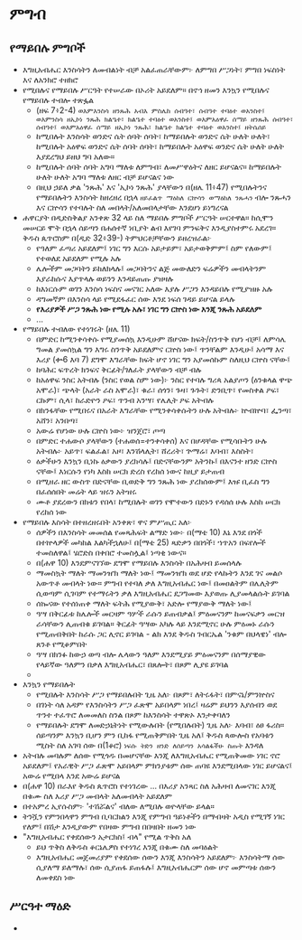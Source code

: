 # ምግብ

## የማይበሉ ምግቦች

- እግዚአብሔር እንስሳትን ለመብልነት ብቻ አልፈጠራቸውም፦ ለምግበ ሥጋነት፣ ምግበ ነፍስነት እና ለአንክሮ ተዘክሮ
- የሚበሉና የማይበሉ ሥርዓት የተሠራው በኦሪት አይደለም። በኖኅ ዘመን እንኳን የሚበሉና የማይበሉ ተብሎ ተጽፏል
	- (ዘፍ 7፥2-4) `ወእምእንስሳ ዘንጹሕ አብእ ምስሌከ ሰብዓተ፣ ሰብዓተ ተባዕተ ወአንስተ፤ ወእምንስሳ ዘኢኮነ ንጹሕ ክልዔተ፣ ክልዔተ ተባዕተ ወአንስተ፤ ወእምአዕዋፈ ሰማይ ዘንጹሕ ሰብዓተ፣ ሰብዓተ፤ ወእምአዕዋፈ ሰማይ ዘኢኮነ ንጹሕ፣ ክልዔተ ክልዔተ ተባዕተ ወአንስተ፤ ዘትሴሰይ`
	- ከሚበሉት እንስሳት ወንድና ሴት ሰባት ሰባት፣ ከማይበሉት ወንድና ሴት ሁለት ሁለት፣ ከሚበሉት አዕዋፍ ወንድና ሴት ሰባት ሰባት፣ ከማይበሉት አዕዋፍ ወንድና ሴት ሁለት ሁለት እያደረግህ ይዘህ ግባ አለው።
	- ከሚበሉት ሰባት ሰባት አግባ ማለቱ ለምግብ፣ ለመሥዋዕትና ለዘር ይሆናልና። ከማይበሉት ሁለት ሁለት አግባ ማለቱ ለዘር ብቻ ይሆናልና ነው
  - በዚህ ኃይለ ቃል 'ንጹሕ' እና 'ኢኮነ ንጹሕ' ያላቸውን በ(ዘሌ 11፥47) የሚበሉትንና የማይበሉትን እንስሳት ከዘረዘረ በኋላ `ዘይፈልጥ ማዕከለ ርኵሳን ወማዕከለ ንጹሓን` ብሎ ንጹሓን እና ርኵሳን የተባሉት ስለ መበላት/አለመበላታቸው እንደሆነ ይነግረናል
- ሐዋርያት በዲድስቅልያ አንቀጽ 32 ላይ ስለ ማይበሉ ምግቦች ሥርዓት ሠርተዋል። ከሲሞን መሠርይ ሞት በኋላ ሰይጣን በሐሰተኛ ነቢያት ልብ እየገባ ምንፍቅና እንዲያስተምሩ አደረገ። ቅዱስ ጴጥሮስም በ(ዲድ 32፥39-) ትምህርቶቻቸውን ይዘረዝራል፦
	- የዓለም ፈጣሪ አይደለም፤ ነገር ግን እርሱ አይታይም፣ አይታወቅምም፤ ስም የለውም፤ የተወለደ አይደለም የሚሉ አሉ
	- ሌሎችም መጋባትን ይከለክላሉ፤ መጋባትንና ልጅ መውለድን ፍሬዎችን መብላትንም እያራከሱና እያጥላሉ ወይንን እንዳይጠጡ ያዝዛሉ
	- ከእነርሱም ወገን እንስሳ ነፍስና መናገር አለው እያሉ ሥጋን እንዳይበሉ የሚያዝዙ አሉ
	- ዳግመኛም በእንስሳ ላይ የሚደፋፈር ሰው እንደ ነፍሰ ገዳይ ይሆናል ይላሉ
	- **የእሪያዎች ሥጋ ንጹሕ ነው የሚሉ አሉ፣ ነገር ግን ርኵስ ነው እንጂ ንጹሕ አይደለም**
	- ...
- የማይበሉ ተብለው የተነገሩት (ዘሌ 11)
	- በምድር ከሚንቀሳቀሱ የሚያመሰኳ እንዲሁም ሸሆናው ክፍት/ስንጥቅ የሆነ ብቻ፤ ለምሳሌ ግመል ያመሰኳል ግን እግሩ ስንጥቅ አይደለምና ርኵስ ነው፤ ጥንቸልም እንዲሁ፤ አሳማ እና እሪያ (ቍ6 እባ 7) ደግሞ እግራቸው ክፍት ሆኖ ነገር ግን አያመሰኩም ስለዚህ ርኵስ ናቸው፤
  - ከባሕር ፍጥረት ክንፍና ቅርፊት/ገለፈት ያላቸውን ብቻ ብሉ
  - ከአዕዋፍ ንስር አትብሉ (ንስር የወል ስም ነው)፦ ንስር የተባሉ ግሪጳ አልያጦን (ዕንቁላል ዋጭ አሞራ)፣ ጭላት (አራት ራስ አሞራ)፣ ቁራ፣ ሰጎን፣ ጉዛ፣ ጉጉት፣ ድንቢጥ፣ የመስቀል ዖፍ፣ ርኩም፣ ሲላ፣ ከራድዮን ዖፍ፣ ጥንብ አንሣ፣ የሌሊት ዖፍ አትብሉ 
  - በክንፋቸው የሚበሩና በአራት እግራቸው የሚንቀሳቀሱትን ሁሉ አትብሉ፦ ኵብኵባ፣ ፌንጣ፣ አሸን፣ አንበጣ፣ 
  - አውሬ የሆነው ሁሉ ርኵስ ነው፦ ዝንጀሮ፣ ጦጣ
  - በምድር ተሐውሶ ያላቸውን (ተሐወሰ=ተንቀሳቀሰ) እና በሆዳቸው የሚሳቡትን ሁሉ አትብሉ፦ አይጥ፣ ፍልፈል፣ አዞ፣ እንሽላሊት፣ ሸረሪት፣ ጕማሬ፣ እባብ፣ እስስት፣ 
  - ዕቃችሁን እንኳን ቢነኩ ዕቃውን ያረክሳሉ፤ በድናቸውንም አትንኩ፤ በእናንተ ዘንድ ርኵስ ናቸው፤ እነርሱን የነካ እስከ ሠርክ ድረስ የረከሰ ነውና ከዚያ ይታጠብ
  - በሚዘራ ዘር ውስጥ በድናቸው ቢወድቅ ግን ንጹሕ ነው ያረክሰውም፤ እዡ ቢፈስ ግን በፈሰሰበት መሬት ላይ ዝሩን አትዝሩ
  - ሙቶ ያደረውን በክቱን የበላ፣ ከሚበሉት ወገን የሞተውን በድኑን የዳሰሰ ሁሉ እስከ ሠርክ የረከሰ ነው
- የማይበሉ እስሳት በተዘረዘሩበት አንቀጽ፣ ዋና ምሥጢር አለ፦
  - ሰዎችን በእንስሳት መመሰል የመጻሕፍት ልማድ ነው፦ በ(ማቴ 10) እኔ እንደ በጎች በተኵላዎች መካከል እልካችኋለሁ፤ በ(ማቴ 25) ጻድቃን በበጎች፣ ኀጥአን በፍየሎች ተመስለዋል፤ ሄሮድስ በቀበሮ ተመስሏል፤ ነጣቂ ነውና።
  - በ(ሐዋ 10) እንደምናገኘው ደግሞ የማይበሉ እንስሳት በአሕዛብ ይመሰላሉ
  - ማመስኳት ማለት ማመንዠክ ማለት ነው፤ ማመንዠክ ወደ ሆድ የላኩትን እንደ ገና መልሶ አውጥቶ መብላት ነው። ምግብ የተባለ ቃለ እግዚአብሔር ነው፤ በመዐልትም በሌሊትም ሲወጣም ሲገባም የተማሩትን ቃለ እግዚአብሔር ደጋግመው እያወጡ ሊያመላልሱት ይገባል
  - ሰኰናው የተሰነጠቀ ማለት ፍትሕ የሚያውቅ፣ አድሎ የማያውቅ ማለት ነው፤
  - ዓሣ በቅርፊቱ ከሌሎች መርዛም ዓሦች ራሱን ይጠብቃል፤ ምዕመናንም ከመናፍቃን መርዝ ራሳቸውን ሊጠብቁ ይገባል። ቅርፊት ዓሣው አካሉ ላይ እንደሚኖር ሁሉ ምዕመኑ ራሱን የሚጠብቅበት ከራሱ ጋር ሊኖር ይገባል - ልክ እንደ ቅዱስ ገብርኤል 'ንቁም በህላዌነ' ብሎ ጸንቶ የሚቆምበት
  - ዓሣ በክንፉ ከውኃ ወጣ ብሎ ሌላውን ዓለም እንደሚያይ ምዕመናንም በሰማያዊው የላይኛው ዓለምን በቃለ እግዚአብሔር፣ በጸሎት፣ በጾም ሊያዩ ይገባል
  - 
- እንኳን የማይበሉት
	- የሚበሉት እንስሳት ሥጋ የማይበሉበት ጊዜ አለ፦ በጾም፣ ለትሩፋት፣ በምናኔ/ምንኵስና
	- በገነት ሳለ አዳም የእንስሳትን ሥጋ ፈጽሞ አይበላም ነበረ፤ ዛሬም ይህንን እያሰብን ወደ ጥንተ ተፈጥሮ ለመመለስ ስንል በጾም ከእንስሳት ተዋጽኦ እንታቀባለን
	- የማይበሉት ደግሞ ለመድኃኒትነት የሚውሉበት (የሚበሉበት) ጊዜ አለ፦ እባብ፣ ዕፀ ፋሪስ። ሰይጣንም እንኳን ቢሆን ምን ቢከፋ የሚጠቅምበት ጊዜ አለ፤ ቅዱስ ጳውሎስ የአባቱን ሚስት ስለ አገባ ሰው በ(1ቆሮ) `ነፍሱ ትድን ዘንድ ለሰይጣን አሳልፋችሁ ስጡት` እንዳለ
- አትብሉ መባሉም ለሰው የሚጎዱ በመሆናቸው እንጂ ለእግዚአብሔር የሚጠቅመው ነገር ኖሮ አይደለም፤ የአራዊት ሥጋ ፈጽሞ አይበላም ምክንያቱም ሰው ጠባዩ እንደሚበላው ነገር ይሆናልና፤ አውሬ የሚበላ እንደ አውሬ ይሆናል
- በ(ሐዋ 10) በራእየ ቅዱስ ጴጥሮስ የተነገረው ... በእሪያ አንጻር ስለ አሕዛብ ለመናገር እንጂ በቁሙ ስለ እሪያ ሥጋ መብላት አለመብላት አይደለም
- በተአምረ ኢየሱስም፦ 'ተሽሯልና' ብለው ለሚበሉ ወዮላቸው ይላል።
- ትንሿን የምንበላዋን ምግብ ቢባርክልን እንጂ የምግብ ዓይነቶችን በማብዛት አዲስ የሚገኝ ነገር የለም፤ በሽታ እንዲያውም የበዛው ምግብ በበዛበት ዘመን ነው
- "እግዚአብሔር የቀደሰውን አታርክስ፤ ብላ" የሚል ጥቅስ አለ
  - ይህ ጥቅስ ለቅዱስ ቆርኔሌዎስ የተነገረ እንጂ በቁሙ ስለ መባዕልት 
  - እግዚአብሔር መጀመሪያም የቀደሰው ሰውን እንጂ እንስሳትን አይደለም፦ እንስሳትማ ሰው ሲያለማ ይለማሉ፣ ሰው ሲያጠፋ ይጠፋሉ፤ እግዚአብሔርም ሰው ሆኖ መምጣቱ ሰውን ለመቀደስ ነው

## ሥርዓተ ማዕድ

- 
